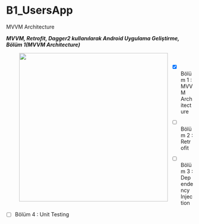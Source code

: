 # B1_UsersApp
MVVM Architecture


**_MVVM, Retrofit, Dagger2 kullanılarak Android Uygulama Geliştirme, Bölüm 1(MVVM Architecture)_**


<img align="left" hspace="35"  height="400" src="https://user-images.githubusercontent.com/13876601/77908295-e8388a80-7293-11ea-89af-db637a085f1c.PNG"> 

<br>

- [x]  Bölüm 1 : MVVM Architecture
- [ ]  Bölüm 2 : Retrofit
- [ ]  Bölüm 3 : Dependency Injection
- [ ]  Bölüm 4 : Unit Testing

